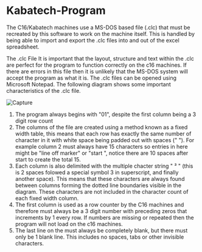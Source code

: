 # Kabatech-Program
The C16/Kabatech machines use a MS-DOS based file (.clc) that must be recreated by this software to work on the machine itself.  This is handled by being able to import and export the .clc files into and out of the excel spreadsheet.

The .clc File
It is important that the layout, structure and text within the .clc are perfect for the program to function correctly on the c16 machines.  If there are errors in this file then it is unlikely that the MS-DOS system will accept the program as what it is.  The .clc files can be opened using Microsoft Notepad.  The following diagram shows some important characteristics of the .clc file.

![Capture](https://user-images.githubusercontent.com/34693504/138613528-5805a97b-e1f8-4617-b978-6f1c3a87ae15.JPG)

1) The program always begins with "01", despite the first column being a 3 digit row count
2) The columns of the file are created using a method known as a fixed width table,  this means that each row has exactly the same number of character in it with white space being padded out with spaces (" ").  For example column 2 must always have 15 characters so entries in here might be "line off marker" or "start          ", notice there are 10 spaces after start to create the total 15.
3) Each column is also delimited with the multiple chacter string "  ³ " (this is 2 spaces folowed a special symbol 3 in superscript, and finally another space).  This means that these characters are always found between columns forming the dotted line boundaries visible in the diagram.  These characters are not included in the character count of each fixed width column.
4) The first column is used as a row counter by the C16 machines and therefore must always be a 3 digit number with preceding zeros that increments by 1 every row.  If numbers are missing or repeated then the program will not load on the c16 machines.
5) The last line on the must always be completely blank, but there must only be 1 blank line.  This includes no spaces, tabs or other invisible characters.
